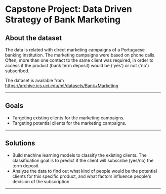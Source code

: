 
# Capstone Project: Data Driven Strategy of Bank Marketing

## About the dataset

The data is related with direct marketing campaigns of a Portuguese banking institution. The marketing campaigns were based on phone calls. Often, more than one contact to the same client was required, in order to access if the product (bank term deposit) would be ('yes') or not ('no') subscribed.

The dataset is available from https://archive.ics.uci.edu/ml/datasets/Bank+Marketing.

--- 

## Goals

- Targeting existing clients for the marketing campaigns.
- Targeting potential clients for the marketing campaigns.

---

## Solutions

- Build machine learning models to classify the existing clients. The classification goal is to predict if the client will subscribe (yes/no) the term deposit.
- Analyze the data to find out what kind of people would be the potential clients for this specific product, and what factors influence people's decision of the subscription.

---
